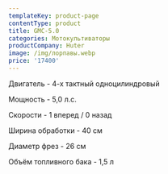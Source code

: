 ```yaml
---
templateKey: product-page
contentType: product
title: GMC-5.0
categories: Мотокультиваторы
productCompany: Huter
image: /img/лорпавы.webp
price: '17400'
---
```

Двигатель - 4-х тактный одноцилиндровый

Мощность - 5,0 л.с.

Скорости - 1 вперед / 0 назад

Ширина обработки - 40 см

Диаметр фрез - 26 см

Объём топливного бака - 1,5 л
